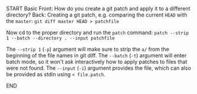 START
Basic
Front: How do you create a git patch and apply it to a different directory?
Back: 
Creating a git patch, e.g. comparing the current `HEAD` with the `master`:
`git diff master HEAD > patchfile`

Now cd to the proper directory and run the `patch` command:
`patch --strip 1 --batch --directory . --input patchfile`

The `--strip 1` (`-p`) argument will make sure to strip the `a/` from the beginning of the file names in git diff.
The `--batch` (`-t`) argument will enter batch mode, so it won't ask interactively how to apply patches to files that were not found.
The `--input` (`-i`) argument provides the file, which can also be provided as stdin using `< file.patch`.
<!--ID: 1745138945665-->
END
